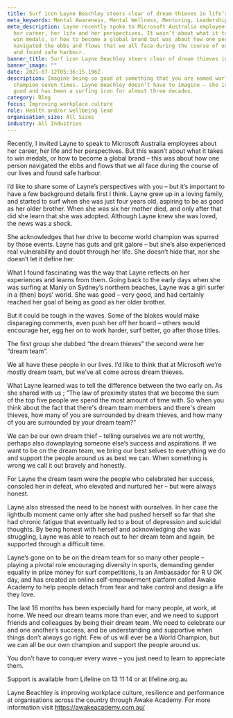 ```yaml
---
title: Surf icon Layne Beachley steers clear of dream thieves in life’s line-up
meta_keywords: Mental Awareness, Mental Wellness, Mentoring, Leadership, CMHAA.
meta_description: Layne recently spoke to Microsoft Australia employees about
  her career, her life and her perspectives. It wasn’t about what it takes to
  win medals, or how to become a global brand but was about how one person
  navigated the ebbs and flows that we all face during the course of our lives
  and found safe harbour.
banner_title: Surf icon Layne Beachley steers clear of dream thieves in life’s line-up
banner_image: ""
date: 2021-07-12T05:36:15.196Z
description: Imagine being so good at something that you are named world
  champion seven times. Layne Beachley doesn’t have to imagine – she is that
  good and has been a surfing icon for almost three decades.
category: Blog
focus: Improving workplace culture
role: Health and/or wellbeing lead
organisation_size: All Sizes
industry: All Industries
---
```

Recently, I invited Layne to speak to Microsoft Australia employees about her career, her life and her perspectives. But this wasn’t about what it takes to win medals, or how to become a global brand – this was about how one person navigated the ebbs and flows that we all face during the course of our lives and found safe harbour.

I’d like to share some of Layne’s perspectives with you – but it’s important to have a few background details first I think. Layne grew up in a loving family, and started to surf when she was just four years old, aspiring to be as good as her older brother. When she was six her mother died, and only after that did she learn that she was adopted. Although Layne knew she was loved, the news was a shock.

She acknowledges that her drive to become world champion was spurred by those events. Layne has guts and grit galore – but she’s also experienced real vulnerability and doubt through her life. She doesn’t hide that, nor she doesn’t let it define her.

What I found fascinating was the way that Layne reflects on her experiences and learns from them. Going back to the early days when she was surfing at Manly on Sydney’s northern beaches, Layne was a girl surfer in a (then) boys’ world. She was good – very good, and had certainly reached her goal of being as good as her older brother.

But it could be tough in the waves. Some of the blokes would make disparaging comments, even push her off her board – others would encourage her, egg her on to work harder, surf better, go after those titles.

The first group she dubbed “the dream thieves” the second were her “dream team”.

We all have these people in our lives. I’d like to think that at Microsoft we’re mostly dream team, but we’ve all come across dream thieves.

What Layne learned was to tell the difference between the two early on. As she shared with us ; “The law of proximity states that we become the sum of the top five people we spend the most amount of time with. So when you think about the fact that there's dream team members and there's dream thieves, how many of you are surrounded by dream thieves, and how many of you are surrounded by your dream team?”

We can be our own dream thief – telling ourselves we are not worthy, perhaps also downplaying someone else’s success and aspirations. If we want to be on the dream team, we bring our best selves to everything we do and support the people around us as best we can. When something is wrong we call it out bravely and honestly.

For Layne the dream team were the people who celebrated her success, consoled her in defeat, who elevated and nurtured her – but were always honest.

Layne also stressed the need to be honest with ourselves. In her case the lightbulb moment came only after she had pushed herself so far that she had chronic fatigue that eventually led to a bout of depression and suicidal thoughts. By being honest with herself and acknowledging she was struggling, Layne was able to reach out to her dream team and again, be supported through a difficult time.

Layne’s gone on to be on the dream team for so many other people – playing a pivotal role encouraging diversity in sports, demanding gender equality in prize money for surf competitions, is an Ambassador for R U OK day, and has created an online self-empowerment platform called Awake Academy to help people detach from fear and take control and design a life they love.

The last 16 months has been especially hard for many people, at work, at home. We need our dream teams more than ever, and we need to support friends and colleagues by being their dream team. We need to celebrate our and one another’s success, and be understanding and supportive when things don’t always go right.
Few of us will ever be a World Champion, but we can all be our own champion and support the people around us.

You don’t have to conquer every wave – you just need to learn to appreciate them.

Support is available from Lifeline on 13 11 14 or at lifeline.org.au 

Layne Beachley is improving workplace culture, resilience and performance at organisations across the country through Awake Academy. For more information visit https://awakeacademy.com.au/